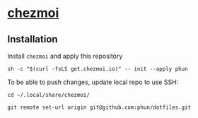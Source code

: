# [chezmoi](https://www.chezmoi.io/install/)
## Installation
Install `chezmoi` and apply this repository
```
sh -c "$(curl -fsLS get.chezmoi.io)" -- init --apply phun
```

To be able to push changes, update local repo to use SSH:
```
cd ~/.local/share/chezmoi/
```
```
git remote set-url origin git@github.com:phun/dotfiles.git
```
